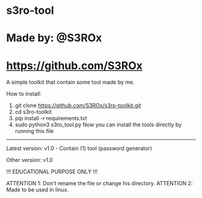 # s3ro-tool
# Made by: @S3ROx
# https://github.com/S3ROx

A simple toolkit that contain some tool made by me.

How to install:

1. git clone https://github.com/S3ROx/s3ro-toolkit.git
2. cd s3ro-toolkit
3. pip install -r requirements.txt
4. sudo python3 s3ro_tool.py Now you can install the tools directly by running this file

-----------------------------------------------------------------------------------------------------------------------------------------------------------

Latest version:
v1.0 - Contain (1) tool (password generator) 

Other version:
v1.0


!!! EDUCATIONAL PURPOSE ONLY !!!

ATTENTION 1: Don't rename the file or change his directory.
ATTENTION 2: Made to be used in linux.
